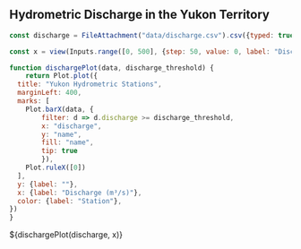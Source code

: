 ## Hydrometric Discharge in the Yukon Territory

```js
const discharge = FileAttachment("data/discharge.csv").csv({typed: true});
```

```js
const x = view(Inputs.range([0, 500], {step: 50, value: 0, label: "Discharge Threshold (m³/s)"}));
```

```js
function dischargePlot(data, discharge_threshold) {
    return Plot.plot({
  title: "Yukon Hydrometric Stations",
  marginLeft: 400, 
  marks: [
    Plot.barX(data, {
        filter: d => d.discharge >= discharge_threshold,
        x: "discharge", 
        y: "name", 
        fill: "name", 
        tip: true
        }),
    Plot.ruleX([0])
  ],
  y: {label: ""},
  x: {label: "Discharge (m³/s)"},
  color: {label: "Station"},
})
}
```

<div class="grid grid-cols-1">
  <div class="card">${dischargePlot(discharge, x)}
  </div>
</div>
